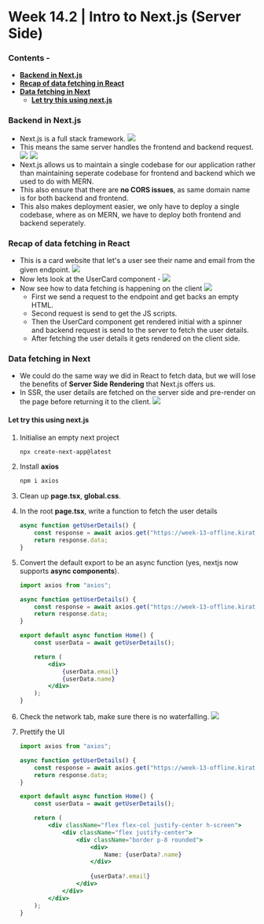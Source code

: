 # Week 14.2 | Intro to Next.js (Server Side)

### Contents - 
- [**Backend in Next.js**](#backend-in-nextjs)
- [**Recap of data fetching in React**](#recap-of-data-fetching-in-react)
- [**Data fetching in Next**](#data-fetching-in-next)
    - [**Let try this using next.js**](#let-try-this-using-nextjs)


### Backend in Next.js
- Next.js is a full stack framework.
    ![](images/nextjs-full-stack.png)
- This means the same server handles the frontend and backend request.
    ![](images/next-frontend.png)
    ![](images/next-backend.png)
- Next.js allows us to maintain a single codebase for our application rather than maintaining seperate codebase for frontend and backend which we used to do with MERN.
- This also ensure that there are **no CORS issues**, as same domain name is for both backend and frontend.
- This also makes deployment easier, we only have to deploy a single codebase, where as on MERN, we have to deploy both frontend and backend seperately.


### Recap of data fetching in React
- This is a card website that let's a user see their name and email from the given endpoint.
    ![](images/card-app.png)
- Now lets look at the UserCard component -
    ![](images/user-card-component.png)
- Now see how to data fetching is happening on the client
    ![](images/user-card--data-fetching.png)
    - First we send a request to the endpoint and get backs an empty HTML.
    - Second request is send to get the JS scripts.
    - Then the UserCard component get rendered initial with a spinner and backend request is send to the server to fetch the user details.
    - After fetching the user details it gets rendered on the client side.

### Data fetching in Next
- We could do the same way we did in React to fetch data, but we will lose the benefits of **Server Side Rendering** that Next.js offers us.
- In SSR, the user details are fetched on the server side and pre-render on the page before returning it to the client.
    ![](images/next-ssr-request.png)

#### Let try this using next.js
1. Initialise an empty next project
    ```bash
    npx create-next-app@latest
    ```

2. Install **axios**
    ```bash
    npm i axios
    ```
3. Clean up **page.tsx**, **global.css**.
4. In the root **page.tsx**, write a function to fetch the user details
    ```js
    async function getUserDetails() {
        const response = await axios.get("https://week-13-offline.kirattechnologies.workers.dev/api/v1/user/details")
        return response.data;
    }
    ```
5. Convert the default export to be an async function (yes, nextjs now supports **async components**).
    ```jsx
    import axios from "axios";

    async function getUserDetails() {
        const response = await axios.get("https://week-13-offline.kirattechnologies.workers.dev/api/v1/user/details")
        return response.data;
    }

    export default async function Home() {
        const userData = await getUserDetails();

        return (
            <div>
                {userData.email}
                {userData.name}
            </div>
        );
    }
    ```
6. Check the network tab, make sure there is no waterfalling.
    ![](images/network-request-ssr=next.png)
7. Prettify the UI
    ```jsx
    import axios from "axios";

    async function getUserDetails() {
        const response = await axios.get("https://week-13-offline.kirattechnologies.workers.dev/api/v1/user/details")
        return response.data;
    }

    export default async function Home() {
        const userData = await getUserDetails();

        return (
            <div className="flex flex-col justify-center h-screen">
                <div className="flex justify-center">
                    <div className="border p-8 rounded">
                        <div>
                            Name: {userData?.name}
                        </div>
                    
                        {userData?.email}
                    </div>
                </div>
            </div>
        );
    }
    ```